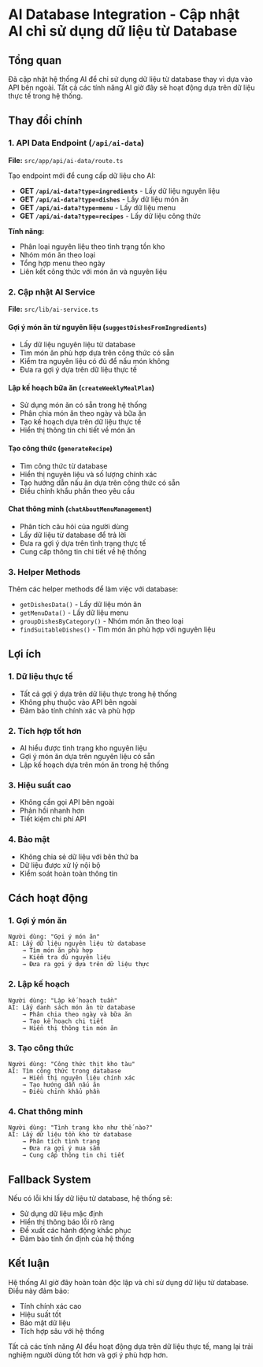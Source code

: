 # AI Database Integration - Cập nhật AI chỉ sử dụng dữ liệu từ Database

## Tổng quan

Đã cập nhật hệ thống AI để chỉ sử dụng dữ liệu từ database thay vì dựa vào API bên ngoài. Tất cả các tính năng AI giờ đây sẽ hoạt động dựa trên dữ liệu thực tế trong hệ thống.

## Thay đổi chính

### 1. API Data Endpoint (`/api/ai-data`)

**File:** `src/app/api/ai-data/route.ts`

Tạo endpoint mới để cung cấp dữ liệu cho AI:

- **GET `/api/ai-data?type=ingredients`** - Lấy dữ liệu nguyên liệu
- **GET `/api/ai-data?type=dishes`** - Lấy dữ liệu món ăn
- **GET `/api/ai-data?type=menu`** - Lấy dữ liệu menu
- **GET `/api/ai-data?type=recipes`** - Lấy dữ liệu công thức

**Tính năng:**

- Phân loại nguyên liệu theo tình trạng tồn kho
- Nhóm món ăn theo loại
- Tổng hợp menu theo ngày
- Liên kết công thức với món ăn và nguyên liệu

### 2. Cập nhật AI Service

**File:** `src/lib/ai-service.ts`

#### Gợi ý món ăn từ nguyên liệu (`suggestDishesFromIngredients`)

- Lấy dữ liệu nguyên liệu từ database
- Tìm món ăn phù hợp dựa trên công thức có sẵn
- Kiểm tra nguyên liệu có đủ để nấu món không
- Đưa ra gợi ý dựa trên dữ liệu thực tế

#### Lập kế hoạch bữa ăn (`createWeeklyMealPlan`)

- Sử dụng món ăn có sẵn trong hệ thống
- Phân chia món ăn theo ngày và bữa ăn
- Tạo kế hoạch dựa trên dữ liệu thực tế
- Hiển thị thông tin chi tiết về món ăn

#### Tạo công thức (`generateRecipe`)

- Tìm công thức từ database
- Hiển thị nguyên liệu và số lượng chính xác
- Tạo hướng dẫn nấu ăn dựa trên công thức có sẵn
- Điều chỉnh khẩu phần theo yêu cầu

#### Chat thông minh (`chatAboutMenuManagement`)

- Phân tích câu hỏi của người dùng
- Lấy dữ liệu từ database để trả lời
- Đưa ra gợi ý dựa trên tình trạng thực tế
- Cung cấp thông tin chi tiết về hệ thống

### 3. Helper Methods

Thêm các helper methods để làm việc với database:

- `getDishesData()` - Lấy dữ liệu món ăn
- `getMenuData()` - Lấy dữ liệu menu
- `groupDishesByCategory()` - Nhóm món ăn theo loại
- `findSuitableDishes()` - Tìm món ăn phù hợp với nguyên liệu

## Lợi ích

### 1. Dữ liệu thực tế

- Tất cả gợi ý dựa trên dữ liệu thực trong hệ thống
- Không phụ thuộc vào API bên ngoài
- Đảm bảo tính chính xác và phù hợp

### 2. Tích hợp tốt hơn

- AI hiểu được tình trạng kho nguyên liệu
- Gợi ý món ăn dựa trên nguyên liệu có sẵn
- Lập kế hoạch dựa trên món ăn trong hệ thống

### 3. Hiệu suất cao

- Không cần gọi API bên ngoài
- Phản hồi nhanh hơn
- Tiết kiệm chi phí API

### 4. Bảo mật

- Không chia sẻ dữ liệu với bên thứ ba
- Dữ liệu được xử lý nội bộ
- Kiểm soát hoàn toàn thông tin

## Cách hoạt động

### 1. Gợi ý món ăn

```
Người dùng: "Gợi ý món ăn"
AI: Lấy dữ liệu nguyên liệu từ database
    → Tìm món ăn phù hợp
    → Kiểm tra đủ nguyên liệu
    → Đưa ra gợi ý dựa trên dữ liệu thực
```

### 2. Lập kế hoạch

```
Người dùng: "Lập kế hoạch tuần"
AI: Lấy danh sách món ăn từ database
    → Phân chia theo ngày và bữa ăn
    → Tạo kế hoạch chi tiết
    → Hiển thị thông tin món ăn
```

### 3. Tạo công thức

```
Người dùng: "Công thức thịt kho tàu"
AI: Tìm công thức trong database
    → Hiển thị nguyên liệu chính xác
    → Tạo hướng dẫn nấu ăn
    → Điều chỉnh khẩu phần
```

### 4. Chat thông minh

```
Người dùng: "Tình trạng kho như thế nào?"
AI: Lấy dữ liệu tồn kho từ database
    → Phân tích tình trạng
    → Đưa ra gợi ý mua sắm
    → Cung cấp thông tin chi tiết
```

## Fallback System

Nếu có lỗi khi lấy dữ liệu từ database, hệ thống sẽ:

- Sử dụng dữ liệu mặc định
- Hiển thị thông báo lỗi rõ ràng
- Đề xuất các hành động khắc phục
- Đảm bảo tính ổn định của hệ thống

## Kết luận

Hệ thống AI giờ đây hoàn toàn độc lập và chỉ sử dụng dữ liệu từ database. Điều này đảm bảo:

- Tính chính xác cao
- Hiệu suất tốt
- Bảo mật dữ liệu
- Tích hợp sâu với hệ thống

Tất cả các tính năng AI đều hoạt động dựa trên dữ liệu thực tế, mang lại trải nghiệm người dùng tốt hơn và gợi ý phù hợp hơn.
